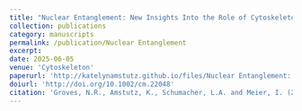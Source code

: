```yaml
---
title: "Nuclear Entanglement: New Insights Into the Role of Cytoskeleton and Nucleoskeleton in Plant Nuclear Function"
collection: publications
category: manuscripts
permalink: /publication/Nuclear Entanglement
excerpt: 
date: 2025-06-05
venue: 'Cytoskeleton'
paperurl: 'http://katelynamstutz.github.io/files/Nuclear Entanglement: New Insights Into the Role of Cytoskeleton and Nucleoskeleton in Plant Nuclear Function.pdf'
doiurl: 'http://doi.org/10.1002/cm.22048'
citation: 'Groves, N.R., Amstutz, K., Schumacher, L.A. and Meier, I. (2025), Nuclear Entanglement: New Insights Into the Role of Cytoskeleton and Nucleoskeleton in Plant Nuclear Function. Cytoskeleton. https://doi-org.proxy.lib.ohio-state.edu/10.1002/cm.22048'
---
```

